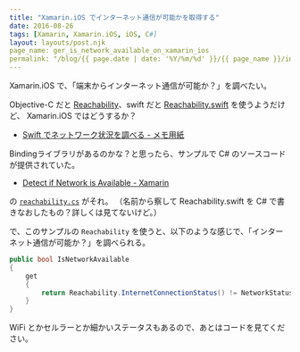 ```yaml
---
title: "Xamarin.iOS でインターネット通信が可能かを取得する"
date: 2016-08-26
tags: [Xamarin, Xamarin.iOS, iOS, C#]
layout: layouts/post.njk
page_name: ger_is_network_available_on_xamarin_ios
permalink: "/blog/{{ page.date | date: '%Y/%m/%d' }}/{{ page_name }}/index.html"
---
```


Xamarin.iOS で、「端末からインターネット通信が可能か？」を調べたい。

<!--more-->

Objective-C だと [Reachability](https://github.com/tonymillion/Reachability)、swift だと [Reachability.swift](https://github.com/ashleymills/Reachability.swift) を使うようだけど、 Xamarin.iOS ではどうするか？

* [Swift でネットワーク状況を調べる - メモ用紙](http://d.hatena.ne.jp/scientre/20150527/get_network_status_in_swift)

Bindingライブラリがあるのかな？と思ったら、サンプルで C# のソースコードが提供されていた。

* [Detect if Network is Available - Xamarin](https://developer.xamarin.com/recipes/ios/network/reachability/detect_if_network_is_available/)

の [``reachability.cs``](https://github.com/xamarin/monotouch-samples/blob/master/ReachabilitySample/reachability.cs) がそれ。
（名前から察して Reachability.swift を C# で書きなおしたもの？詳しくは見てないけど。）

で、このサンプルの ``Reachability`` を使うと、以下のような感じで、「インターネット通信が可能か？」を調べられる。

```csharp
public bool IsNetworkAvailable
{
    get
    {
        return Reachability.InternetConnectionStatus() != NetworkStatus.NotReachable;
    }
}
```

WiFi とかセルラーとか細かいステータスもあるので、あとはコードを見てください。
